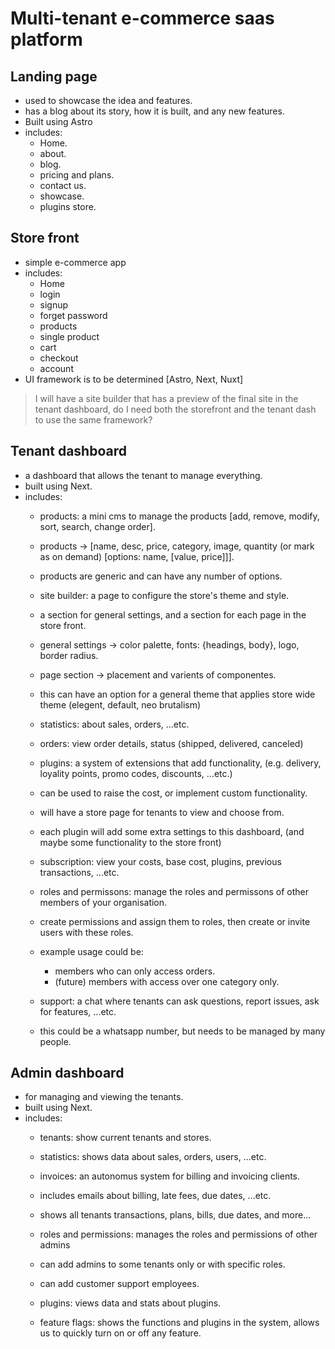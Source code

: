 # Multi-tenant e-commerce saas platform

## Landing page

- used to showcase the idea and features.
- has a blog about its story, how it is built, and any new features.
- Built using Astro
- includes: 
	- Home.
	- about.
	- blog.
	- pricing and plans.
	- contact us.
	- showcase.
	- plugins store.

## Store front

- simple e-commerce app
- includes:
	- Home
	- login
	- signup
	- forget password
	- products
	- single product
	- cart
	- checkout
	- account
- UI framework is to be determined [Astro, Next, Nuxt]

> I will have a site builder that has a preview of the
final site in the tenant dashboard, do I need both the 
storefront and the tenant dash to use the same framework?

## Tenant dashboard

- a dashboard that allows the tenant to manage everything.
- built using Next.
- includes:
	- products: a mini cms to manage the products [add, remove, modify, sort, search, change order].
	- products -> [name, desc, price, category, image, quantity (or mark as on demand) [options: name, [value, price]]].
	- products are generic and can have any number of options.

	- site builder: a page to configure the store's theme and style.
	- a section for general settings, and a section for each page in the store front.
	- general settings -> color palette, fonts: {headings, body}, logo, border radius.
	- page section -> placement and varients of componentes.
	- this can have an option for a general theme that applies store wide theme (elegent, default, neo brutalism)

	- statistics: about sales, orders, ...etc.
	- orders: view order details, status (shipped, delivered, canceled)

	- plugins: a system of extensions that add functionality, (e.g. delivery, loyality points, promo codes, discounts, ...etc.)
	- can be used to raise the cost, or implement custom functionality.
	- will have a store page for tenants to view and choose from.
	- each plugin will add some extra settings to this dashboard, (and maybe some functionality to the store front)

	- subscription: view your costs, base cost, plugins, previous transactions, ...etc.

	- roles and permissons: manage the roles and permissons of other members of your organisation.
	- create permissions and assign them to roles, then create or invite users with these roles.
	- example usage could be:
		- members who can only access orders.
		- (future) members with access over one category only.

	- support: a chat where tenants can ask questions, report issues, ask for features, ...etc.
	- this could be a whatsapp number, but needs to be managed by many people.
	
## Admin dashboard

- for managing and viewing the tenants.
- built using Next.
- includes:
	- tenants: show current tenants and stores.
	- statistics: shows data about sales, orders, users, ...etc.
	
	- invoices: an autonomus system for billing and invoicing clients.
	- includes emails about billing, late fees, due dates, ...etc.
	- shows all tenants transactions, plans, bills, due dates, and more...

	- roles and permissions: manages the roles and permissions of other admins
	- can add admins to some tenants only or with specific roles.
	- can add customer support employees.

	- plugins: 	views data and stats about plugins.

	- feature flags: shows the functions and plugins in the system, allows us to quickly turn on or off any feature.





